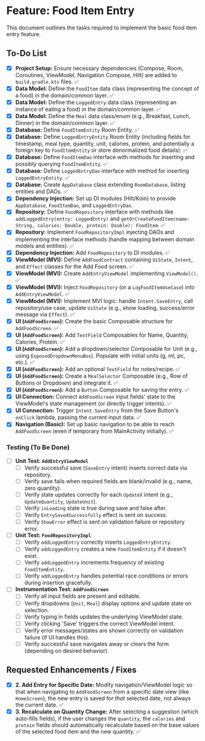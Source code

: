 # Feature: Food Item Entry

This document outlines the tasks required to implement the basic food item entry feature.

## To-Do List

-   [x] **Project Setup:** Ensure necessary dependencies (Compose, Room, Coroutines, ViewModel, Navigation Compose, Hilt) are added to `build.gradle.kts` files. ✅
-   [x] **Data Model:** Define the `FoodItem` data class (representing the concept of a food) in the domain/common layer. ✅
-   [x] **Data Model:** Define the `LoggedEntry` data class (representing an instance of eating a food) in the domain/common layer. ✅
-   [x] **Data Model:** Define the `Meal` data class/enum (e.g., Breakfast, Lunch, Dinner) in the domain/common layer. ✅
-   [x] **Database:** Define `FoodItemEntity` Room Entity. ✅
-   [x] **Database:** Define `LoggedEntryEntity` Room Entity (including fields for timestamp, meal type, quantity, unit, calories, protein, and potentially a foreign key to `FoodItemEntity` or store denormalized food details). ✅
-   [x] **Database:** Define `FoodItemDao` interface with methods for inserting and possibly querying `FoodItemEntity`. ✅
-   [x] **Database:** Define `LoggedEntryDao` interface with method for inserting `LoggedEntryEntity`. ✅
-   [x] **Database:** Create `AppDatabase` class extending `RoomDatabase`, listing entities and DAOs. ✅
-   [x] **Dependency Injection:** Set up DI modules (Hilt/Koin) to provide `AppDatabase`, `FoodItemDao`, and `LoggedEntryDao`.
-   [x] **Repository:** Define `FoodRepository` interface with methods like `addLoggedEntry(entry: LoggedEntry)` and `getOrCreateFoodItem(name: String, calories: Double, protein: Double): FoodItem`. ✅
-   [x] **Repository:** Implement `FoodRepositoryImpl` injecting DAOs and implementing the interface methods (handle mapping between domain models and entities). ✅
-   [x] **Dependency Injection:** Add `FoodRepository` to DI modules. ✅
-   [x] **ViewModel (MVI):** Define `AddFoodContract` containing `UiState`, `Intent`, and `Effect` classes for the Add Food screen. ✅
-   [x] **ViewModel (MVI):** Create `AddEntryViewModel` implementing `ViewModel()`. ✅
-   [x] **ViewModel (MVI):** Inject `FoodRepository` (or a `LogFoodItemUseCase`) into `AddEntryViewModel`. ✅
-   [x] **ViewModel (MVI):** Implement MVI logic: handle `Intent.SaveEntry`, call repository/use case, update `UiState` (e.g., show loading, success/error message via `Effect`). ✅
-   [x] **UI (`AddFoodScreen`):** Create the basic Composable structure for `AddFoodScreen`. ✅
-   [x] **UI (`AddFoodScreen`):** Add `TextField` Composables for Name, Quantity, Calories, Protein. ✅
-   [x] **UI (`AddFoodScreen`):** Add a dropdown/selector Composable for Unit (e.g., using `ExposedDropdownMenuBox`). Populate with initial units (g, ml, pc, etc.). ✅
-   [x] **UI (`AddFoodScreen`):** Add an optional `TextField` for notes/recipe. ✅
-   [x] **UI (`AddFoodScreen`):** Create a `MealSelector` Composable (e.g., Row of Buttons or Dropdown) and integrate it. ✅
-   [x] **UI (`AddFoodScreen`):** Add a `Button` Composable for saving the entry. ✅
-   [x] **UI Connection:** Connect `AddFoodScreen` input fields' state to the ViewModel's state management (or directly trigger intents). ✅
-   [x] **UI Connection:** Trigger `Intent.SaveEntry` from the Save Button's `onClick` lambda, passing the current input data. ✅
-   [x] **Navigation (Basic):** Set up basic navigation to be able to reach `AddFoodScreen` (even if temporary from MainActivity initially). ✅

### Testing (To Be Done)

-   [ ] **Unit Test: `AddEntryViewModel`**
    -   [ ] Verify successful save (`SaveEntry` intent) inserts correct data via repository.
    -   [ ] Verify save fails when required fields are blank/invalid (e.g., name, zero quantity).
    -   [ ] Verify state updates correctly for each `UpdateX` intent (e.g., `UpdateQuantity`, `UpdateUnit`).
    -   [ ] Verify `isLoading` state is true during save and false after.
    -   [ ] Verify `EntrySavedSuccessfully` effect is sent on success.
    -   [ ] Verify `ShowError` effect is sent on validation failure or repository error.
-   [ ] **Unit Test: `FoodRepositoryImpl`**
    -   [ ] Verify `addLoggedEntry` correctly inserts `LoggedEntryEntity`.
    -   [ ] Verify `addLoggedEntry` creates a new `FoodItemEntity` if it doesn't exist.
    -   [ ] Verify `addLoggedEntry` increments frequency of existing `FoodItemEntity`.
    -   [ ] Verify `addLoggedEntry` handles potential race conditions or errors during insertion gracefully.
-   [ ] **Instrumentation Test: `AddFoodScreen`**
    -   [ ] Verify all input fields are present and editable.
    -   [ ] Verify dropdowns (`Unit`, `Meal`) display options and update state on selection.
    -   [ ] Verify typing in fields updates the underlying ViewModel state.
    -   [ ] Verify clicking 'Save' triggers the correct ViewModel intent.
    -   [ ] Verify error messages/states are shown correctly on validation failure (if UI handles this).
    -   [ ] Verify successful save navigates away or clears the form (depending on desired behavior).

## Requested Enhancements / Fixes

-   [x] **2. Add Entry for Specific Date:** Modify navigation/ViewModel logic so that when navigating to `AddFoodScreen` from a specific date view (like `HomeScreen`), the new entry is saved for *that* selected date, not always the current date. ✅
-   [x] **3. Recalculate on Quantity Change:** After selecting a suggestion (which auto-fills fields), if the user changes the `quantity`, the `calories` and `protein` fields should automatically recalculate based on the base values of the selected food item and the new quantity. ✅